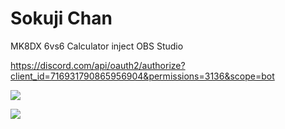 # Sokuji Chan

MK8DX 6vs6 Calculator inject OBS Studio

https://discord.com/api/oauth2/authorize?client_id=716931790865956904&permissions=3136&scope=bot

![](https://i.imgur.com/TGIvLKg.png)

![](https://i.imgur.com/s2RkRL0.png)
